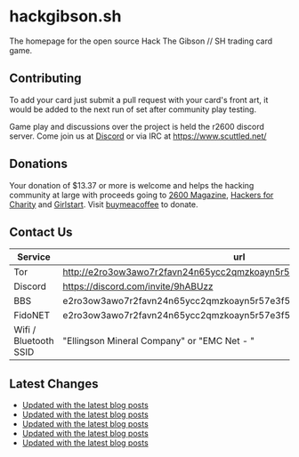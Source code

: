 # hackgibson.sh
The homepage for the open source Hack The Gibson // SH trading card game.


## Contributing

To add your card just submit a pull request with your card's front art, it would be added to the next run of set after community play testing.

Game play and discussions over the project is held the r2600 discord server. Come join us at [Discord](https://discord.com/invite/9hABUzz) or via IRC at https://www.scuttled.net/


## Donations

Your donation of $13.37 or more is welcome and helps the hacking community at large with proceeds going to [2600 Magazine](https://2600.com/), [Hackers for Charity](https://hackersforcharity.org) and [Girlstart](https://girlstart.org).  Visit [buymeacoffee](https://www.buymeacoffee.com/hackgibson.sh) to donate.


## Contact Us

Service | url
-|-
Tor | http://e2ro3ow3awo7r2favn24n65ycc2qmzkoayn5r57e3f56nvjwdcgg32ad.onion
Discord | https://discord.com/invite/9hABUzz
BBS | e2ro3ow3awo7r2favn24n65ycc2qmzkoayn5r57e3f56nvjwdcgg32ad.onion:23
FidoNET | e2ro3ow3awo7r2favn24n65ycc2qmzkoayn5r57e3f56nvjwdcgg32ad.onion:24554
Wifi / Bluetooth SSID | "Ellingson Mineral Company" or "EMC Net - <fidonet address>"

## Latest Changes
<!-- BLOG-POST-LIST:START -->
- [Updated with the latest blog posts](https://github.com/DFW2600/hackgibson.sh/commit/630d3aabd0efc71430b294c894984fdaac6383f3)
- [Updated with the latest blog posts](https://github.com/DFW2600/hackgibson.sh/commit/ed81b28cd4ca48d9ce6770fd4987696ebd958461)
- [Updated with the latest blog posts](https://github.com/DFW2600/hackgibson.sh/commit/f69b02e0fce9aedb860b3260a94c9cb2226e8ed1)
- [Updated with the latest blog posts](https://github.com/DFW2600/hackgibson.sh/commit/885f0070dc58dd293c62c9a2723ed1d0a01c1e5d)
- [Updated with the latest blog posts](https://github.com/DFW2600/hackgibson.sh/commit/1e6b1a2d75c6dd753159abcdd75eecd75253ac02)
<!-- BLOG-POST-LIST:END -->
